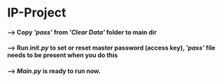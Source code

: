# IP-Project
#### --> Copy _**'pass'**_ from _**'Clear Data'**_ folder to main dir
#### --> Run _**init.py**_ to set or reset master password (access key), _**'pass'**_ file needs to be present when you do this
#### --> _**Main.py**_ is ready to run now.
